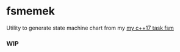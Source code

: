 # fsmemek
Utility to generate state machine chart from my [my c++17 task fsm](https://github.com/Moran296/freertos_fsm_task)

### WIP
